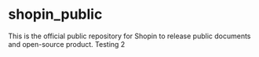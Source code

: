 # shopin_public
This is the official public repository for Shopin to release public documents and open-source product. Testing 2
